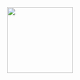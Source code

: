 <div align="center">
  <div>
    <img height = "150" width = "150" src="https://cdn.jsdelivr.net/gh/devicons/devicon/icons/ansible/ansible-original-wordmark.svg" />
  </div>
</div>
